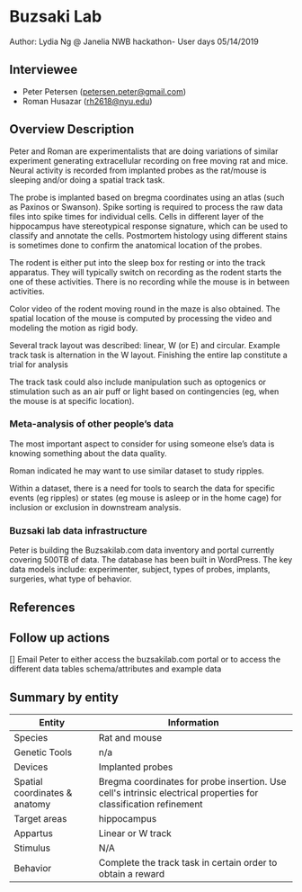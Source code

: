 <!-- For information on how to write GitHub .md files see https://guides.github.com/features/mastering-markdown/ -->

# Buzsaki Lab

Author: Lydia Ng @ Janelia NWB hackathon- User days 05/14/2019

## Interviewee

- Peter Petersen (petersen.peter@gmail.com)
- Roman Husazar (rh2618@nyu.edu)


## Overview Description

Peter and Roman are experimentalists that are doing variations of similar experiment generating extracellular recording on free moving rat and mice. Neural activity is recorded from implanted probes as the rat/mouse is sleeping and/or doing a spatial track task.


The probe is implanted based on bregma coordinates using an atlas (such as Paxinos or Swanson). Spike sorting is required to process the raw data files into spike times for individual cells. Cells in different layer of the hippocampus have stereotypical response signature, which can be used to classify and annotate the cells. Postmortem histology using different stains is sometimes done to confirm the anatomical location of the probes.


The rodent is either put into the sleep box for resting or into the track apparatus. They will typically switch on recording as the rodent starts the one of these activities. There is no recording while the mouse is in between activities.


Color video of the rodent moving round in the maze is also obtained. The spatial location of the mouse is computed by processing the video and modeling the motion as rigid body.


Several track layout was described: linear, W (or E) and circular. Example track task is alternation in the W layout. Finishing the entire lap constitute a trial for analysis


The track task could also include manipulation such as optogenics or stimulation such as an air puff or light based on contingencies (eg, when the mouse is at specific location).

### Meta-analysis of other people’s data

The most important aspect to consider for using someone else’s data is knowing something about the data quality.

Roman indicated he may want to use similar dataset to study ripples.

Within a dataset, there is a need for tools to search the data for specific events (eg ripples) or states (eg mouse is asleep or in the home cage) for inclusion or exclusion in downstream analysis. 

### Buzsaki lab data infrastructure

Peter is building the Buzsakilab.com data inventory and portal currently covering 500TB of data. The database has been built in WordPress. The key data models include: experimenter, subject, types of probes, implants, surgeries, what type of behavior.

## References

<!--Use this space for information that may help people better understand the use case, like links to papers, source code, or data ,e.g:-->
<!-- - Source code: https://github.com/YourUser/YourRepository -->
<!-- - Documentation: https://link.to.docs -->
<!-- - Test data: https://link.to.test.data -->

## Follow up actions

[] Email Peter to either access the buzsakilab.com portal or to access the different data tables schema/attributes and example data

## Summary by entity

<!-- table summarizing the information by entities --->

Entity | Information
------------ | -------------
Species | Rat and mouse
Genetic Tools | n/a
Devices | Implanted probes
Spatial coordinates & anatomy | Bregma coordinates for probe insertion. Use cell's intrinsic electrical properties for classification refinement
Target areas | hippocampus
Appartus | Linear or W track
Stimulus | N/A
Behavior | Complete the track task in certain order to obtain a reward
